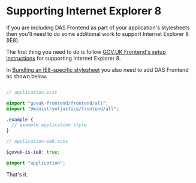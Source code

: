 # Supporting Internet Explorer 8

If you are including DAS Frontend as part of your application's stylesheets then you'll need to do some additional work to support Internet Explorer 8 (IE8).

The first thing you need to do is follow [GOV.UK Frontend's setup instructions](https://github.com/alphagov/govuk-frontend/blob/master/docs/installation/supporting-internet-explorer-8.md#transforming-the-generated-stylesheet-using-oldie) for supporting Internet Explorer 8.

In [Bundling an IE8-specific stylesheet](https://github.com/alphagov/govuk-frontend/blob/master/docs/installation/supporting-internet-explorer-8.md#bundling-an-ie8-specific-stylesheet) you also need to add DAS Frontend as shown below.

```scss

// application.scss

@import "govuk-frontend/frontend/all";
@import "@ministryofjustice/frontend/all";

.example {
  // example application style
}

// application-ie8.scss

$govuk-is-ie8: true;

@import "application";
```

That's it.